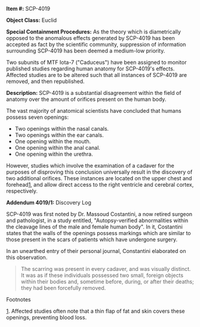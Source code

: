 **Item #:** SCP-4019

**Object Class:** Euclid

**Special Containment Procedures:** As the theory which is diametrically opposed to the anomalous effects generated by SCP-4019 has been accepted as fact by the scientific community, suppression of information surrounding SCP-4019 has been deemed a medium-low priority.

Two subunits of MTF Iota-7 ("Caduceus") have been assigned to monitor published studies regarding human anatomy for SCP-4019's effects. Affected studies are to be altered such that all instances of SCP-4019 are removed, and then republished.

**Description:** SCP-4019 is a substantial disagreement within the field of anatomy over the amount of orifices present on the human body.

The vast majority of anatomical scientists have concluded that humans possess seven openings:

*   Two openings within the nasal canals.
*   Two openings within the ear canals.
*   One opening within the mouth.
*   One opening within the anal canal.
*   One opening within the urethra.

However, studies which involve the examination of a cadaver for the purposes of disproving this conclusion universally result in the discovery of two additional orifices. These instances are located on the upper chest and forehead[1](javascript:;), and allow direct access to the right ventricle and cerebral cortex, respectively.

**Addendum 4019/1:** Discovery Log

SCP-4019 was first noted by Dr. Massoud Costantini, a now retired surgeon and pathologist, in a study entitled, "Autopsy-verified abnormalities within the cleavage lines of the male and female human body". In it, Costantini states that the walls of the openings possess markings which are similar to those present in the scars of patients which have undergone surgery.

In an unearthed entry of their personal journal, Constantini elaborated on this observation.

> The scarring was present in every cadaver, and was visually distinct. It was as if these individuals possessed two small, foreign objects within their bodies and, sometime before, during, or after their deaths; they had been forcefully removed.

Footnotes

[1](javascript:;). Affected studies often note that a thin flap of fat and skin covers these openings, preventing blood loss.